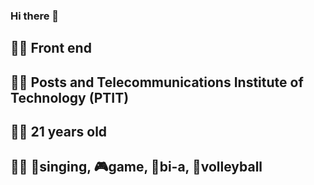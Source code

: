 ### Hi there 👋
## 👨‍💻 Front end
## 👨‍🎓 Posts and Telecommunications Institute of Technology (PTIT)
## 👱‍♂️ 21 years old 
## 🏃‍♂️ 🎤singing, 🎮game, 🎱bi-a, 🏀volleyball


<!--
**phuoctai12t/phuoctai12t** is a ✨ _special_ ✨ repository because its `README.md` (this file) appears on your GitHub profile.

Here are some ideas to get you started:

- 🔭 I’m currently working on ...
- 🌱 I’m currently learning ...
- 👯 I’m looking to collaborate on ...
- 🤔 I’m looking for help with ...
- 💬 Ask me about ...
- 📫 How to reach me: ...
- 😄 Pronouns: ...
- ⚡ Fun fact: ...
-->
